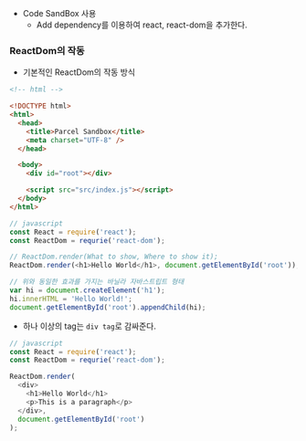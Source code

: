 - Code SandBox 사용
  - Add dependency를 이용하여 react, react-dom을 추가한다.

### ReactDom의 작동

- 기본적인 ReactDom의 작동 방식

```html
<!-- html -->

<!DOCTYPE html>
<html>
  <head>
    <title>Parcel Sandbox</title>
    <meta charset="UTF-8" />
  </head>

  <body>
    <div id="root"></div>

    <script src="src/index.js"></script>
  </body>
</html>
```

```javascript
// javascript
const React = require('react');
const ReactDom = requrie('react-dom');

// ReactDom.render(What to show, Where to show it);
ReactDom.render(<h1>Hello World</h1>, document.getElementById('root'));

// 위와 동일한 효과를 가지는 바닐라 자바스트립트 형태
var hi = document.createElement('h1');
hi.innerHTML = 'Hello World!';
document.getElementById('root').appendChild(hi);
```

- 하나 이상의 tag는 `div tag`로 감싸준다.

```javascript
// javascript
const React = require('react');
const ReactDom = requrie('react-dom');

ReactDom.render(
  <div>
    <h1>Hello World</h1>
    <p>This is a paragraph</p>
  </div>,
  document.getElementById('root')
);
```
